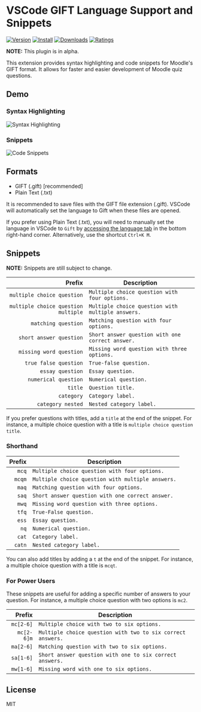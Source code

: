 # VSCode GIFT Language Support and Snippets

[![Version](https://vsmarketplacebadge.apphb.com/version/ethan-ou.vscode-gift.svg)](https://vsmarketplacebadge.apphb.com/version-short/ethan-ou.vscode-gift.svg)
[![Install](https://vsmarketplacebadge.apphb.com/installs/ethan-ou.vscode-gift.svg)](https://vsmarketplacebadge.apphb.com/installs-short/ethan-ou.vscode-gift.svg)
[![Downloads](https://vsmarketplacebadge.apphb.com/downloads/ethan-ou.vscode-gift.svg)](https://vsmarketplacebadge.apphb.com/downloads-short/ethan-ou.vscode-gift.svg)
[![Ratings](https://vsmarketplacebadge.apphb.com/rating-short/ethan-ou.vscode-gift.svg)](https://vsmarketplacebadge.apphb.com/rating-short/ethan-ou.vscode-gift.svg)

**NOTE:** This plugin is in alpha.

This extension provides syntax highlighting and code snippets for Moodle's GIFT format. It allows for faster and easier development of Moodle quiz questions.

## Demo

### Syntax Highlighting

![Syntax Highlighting](https://github.com/ethan-ou/vscode-gift/blob/master/examples/syntax-highlighting.gif?raw=true)

### Snippets

![Code Snippets](https://github.com/ethan-ou/vscode-gift/blob/master/examples/code-snippets.gif?raw=true)

## Formats

* GIFT (.gift) [recommended]
* Plain Text (.txt)

It is recommended to save files with the GIFT file extension (.gift). VSCode will automatically set the language to Gift when these files are opened. 

If you prefer using Plain Text (.txt), you will need to manually set the language in VSCode to ```Gift``` by [accessing the language tab](https://code.visualstudio.com/docs/languages/overview#_changing-the-language-for-the-selected-file) in the bottom right-hand corner. Alternatively, use the shortcut ```Ctrl+K M```.

## Snippets

**NOTE:** Snippets are still subject to change.

|                              Prefix | Description                                       |
| ----------------------------------: | ------------------------------------------------- |
|          `multiple choice question` | `Multiple choice question with four options.`     |
| `multiple choice question multiple` | `Multiple choice question with multiple answers.` |
|                 `matching question` | `Matching question with four options.`            |
|             `short answer question` | `Short answer question with one correct answer.`  |
|             `missing word question` | `Missing word question with three options.`       |
|               `true false question` | `True-false question.`                            |
|                    `essay question` | `Essay question.`                                 |
|                `numerical question` | `Numerical question.`                             |
|                             `title` | `Question title.`                                 |
|                          `category` | `Category label.`                                 |
|                   `category nested` | `Nested category label.`                          |

If you prefer questions with titles, add a `title` at the end of the snippet. For instance, a multiple choice question with a title is `multiple choice question title`.

### Shorthand

| Prefix | Description                                       |
| -----: | ------------------------------------------------- |
|  `mcq` | `Multiple choice question with four options.`     |
| `mcqm` | `Multiple choice question with multiple answers.` |
|  `maq` | `Matching question with four options.`            |
|  `saq` | `Short answer question with one correct answer.`  |
|  `mwq` | `Missing word question with three options.`       |
|  `tfq` | `True-False question.`                            |
|  `ess` | `Essay question.`                                 |
|   `nq` | `Numerical question.`                             |
|  `cat` | `Category label.`                                 |
| `catn` | `Nested category label.`                          |

You can also add titles by adding a `t` at the end of the snippet. For instance, a multiple choice question with a title is `mcqt`.

### For Power Users

These snippets are useful for adding a specific number of answers to your question. For instance, a multiple choice question with two options is `mc2`.

|     Prefix | Description                                                  |
| ---------: | ------------------------------------------------------------ |
|  `mc[2-6]` | `Multiple choice with two to six options.`                  |
| `mc[2-6]m` | `Multiple choice question with two to six correct answers.` |
|  `ma[2-6]` | `Matching question with two to six options.`                |
|  `sa[1-6]` | `Short answer question with one to six correct answers.`    |
|  `mw[1-6]` | `Missing word with one to six options.`                     |

## License

MIT
